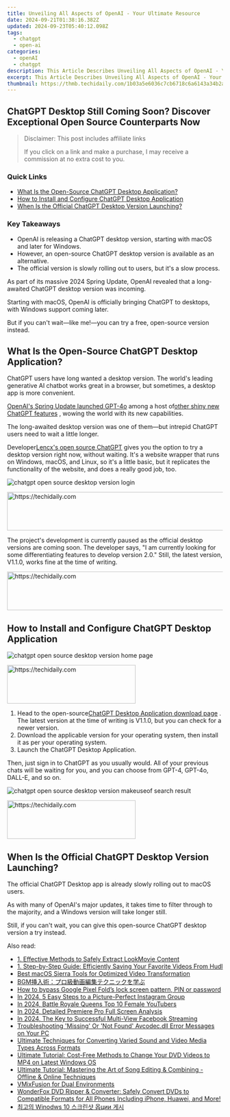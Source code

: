```yaml
---
title: Unveiling All Aspects of OpenAI - Your Ultimate Resource
date: 2024-09-21T01:38:16.382Z
updated: 2024-09-23T05:40:12.098Z
tags:
  - chatgpt
  - open-ai
categories:
  - openAI
  - chatgpt
description: This Article Describes Unveiling All Aspects of OpenAI - Your Ultimate Resource
excerpt: This Article Describes Unveiling All Aspects of OpenAI - Your Ultimate Resource
thumbnail: https://thmb.techidaily.com/1b03a5e6036c7cb6718c6a6143a34b2abcea9ecc6759bad1a07ac3acb8c3b3dd.jpg
---
```


## ChatGPT Desktop Still Coming Soon? Discover Exceptional Open Source Counterparts Now

>  Disclaimer: This post includes affiliate links
>
>  If you click on a link and make a purchase, I may receive a commission at no extra cost to you.
>

### Quick Links

* [What Is the Open-Source ChatGPT Desktop Application?](https://www.makeuseof.com/cant-wait-for-the-chatgpt-desktop-app-try-this-open-source-alternative-instead/#what-is-the-open-source-chatgpt-desktop-application)
* [How to Install and Configure ChatGPT Desktop Application](https://www.makeuseof.com/cant-wait-for-the-chatgpt-desktop-app-try-this-open-source-alternative-instead/#how-to-install-and-configure-chatgpt-desktop-application)
* [When Is the Official ChatGPT Desktop Version Launching?](https://www.makeuseof.com/cant-wait-for-the-chatgpt-desktop-app-try-this-open-source-alternative-instead/#when-is-the-official-chatgpt-desktop-version-launching)

### Key Takeaways

* OpenAI is releasing a ChatGPT desktop version, starting with macOS and later for Windows.
* However, an open-source ChatGPT desktop version is available as an alternative.
* The official version is slowly rolling out to users, but it's a slow process.

 As part of its massive 2024 Spring Update, OpenAI revealed that a long-awaited ChatGPT desktop version was incoming.

 Starting with macOS, OpenAI is officially bringing ChatGPT to desktops, with Windows support coming later.

 But if you can't wait—like me!—you can try a free, open-source version instead.

## What Is the Open-Source ChatGPT Desktop Application?

 ChatGPT users have long wanted a desktop version. The world's leading generative AI chatbot works great in a browser, but sometimes, a desktop app is more convenient.

[OpenAI's Spring Update launched GPT-4o](https://www.makeuseof.com/how-gpt-4o-works-is-it-free/) among a host of[other shiny new ChatGPT features](https://www.makeuseof.com/chatgpt-new-features-spring-update/) , wowing the world with its new capabilities.

 The long-awaited desktop version was one of them—but intrepid ChatGPT users need to wait a little longer.

 Developer[Lencx's open source ChatGPT](https://github.com/lencx/ChatGPT) gives you the option to try a desktop version right now, without waiting. It's a website wrapper that runs on Windows, macOS, and Linux, so it's a little basic, but it replicates the functionality of the website, and does a really good job, too.

![chatgpt open source desktop version login](https://static1.makeuseofimages.com/wordpress/wp-content/uploads/2024/05/chatgpt-open-source-desktop-version-login.jpg)

<!-- affiliate ads begin -->
<a href="https://aligracehair.sjv.io/c/5597632/2012434/19272" target="_top" id="2012434">
  <img src="//a.impactradius-go.com/display-ad/19272-2012434" border="0" alt="https://techidaily.com" width="728" height="90"/>
</a>
<img height="0" width="0" src="https://aligracehair.sjv.io/i/5597632/2012434/19272" style="position:absolute;visibility:hidden;" border="0" />
<!-- affiliate ads end -->

 The project's development is currently paused as the official desktop versions are coming soon. The developer says, "I am currently looking for some differentiating features to develop version 2.0." Still, the latest version, V1.1.0, works fine at the time of writing.

<!-- affiliate ads begin -->
<a href="https://aligracehair.sjv.io/c/5597632/1868575/19272" target="_top" id="1868575">
  <img src="//a.impactradius-go.com/display-ad/19272-1868575" border="0" alt="https://techidaily.com" width="728" height="90"/>
</a>
<img height="0" width="0" src="https://aligracehair.sjv.io/i/5597632/1868575/19272" style="position:absolute;visibility:hidden;" border="0" />
<!-- affiliate ads end -->

## How to Install and Configure ChatGPT Desktop Application

![chatgpt open source desktop version home page](https://static1.makeuseofimages.com/wordpress/wp-content/uploads/2024/05/chatgpt-open-source-desktop-version-home-page.jpg)

<!-- affiliate ads begin -->
<a href="https://aligracehair.sjv.io/c/5597632/2036467/19272" target="_top" id="2036467">
  <img src="//a.impactradius-go.com/display-ad/19272-2036467" border="0" alt="https://techidaily.com" width="300" height="90"/>
</a>
<img height="0" width="0" src="https://aligracehair.sjv.io/i/5597632/2036467/19272" style="position:absolute;visibility:hidden;" border="0" />
<!-- affiliate ads end -->

1. Head to the open-source[ChatGPT Desktop Application download page](https://github.com/lencx/ChatGPT/releases/tag/v1.1.0) . The latest version at the time of writing is V1.1.0, but you can check for a newer version.
2. Download the applicable version for your operating system, then install it as per your operating system.
3. Launch the ChatGPT Desktop Application.

 Then, just sign in to ChatGPT as you usually would. All of your previous chats will be waiting for you, and you can choose from GPT-4, GPT-4o, DALL-E, and so on.

![chatgpt open source desktop version makeuseof search result](https://static1.makeuseofimages.com/wordpress/wp-content/uploads/2024/05/chatgpt-open-source-desktop-version-makeuseof-search-result.jpg)

<!-- affiliate ads begin -->
<a href="https://aligracehair.sjv.io/c/5597632/1948891/19272" target="_top" id="1948891">
  <img src="//a.impactradius-go.com/display-ad/19272-1948891" border="0" alt="https://techidaily.com" width="300" height="90"/>
</a>
<img height="0" width="0" src="https://aligracehair.sjv.io/i/5597632/1948891/19272" style="position:absolute;visibility:hidden;" border="0" />
<!-- affiliate ads end -->

## When Is the Official ChatGPT Desktop Version Launching?

 The official ChatGPT Desktop app is already slowly rolling out to macOS users.

 As with many of OpenAI's major updates, it takes time to filter through to the majority, and a Windows version will take longer still.

 Still, if you can't wait, you can give this open-source ChatGPT desktop version a try instead.

<ins class="adsbygoogle"
     style="display:block"
     data-ad-format="autorelaxed"
     data-ad-client="ca-pub-7571918770474297"
     data-ad-slot="1223367746"></ins>

<ins class="adsbygoogle"
     style="display:block"
     data-ad-client="ca-pub-7571918770474297"
     data-ad-slot="8358498916"
     data-ad-format="auto"
     data-full-width-responsive="true"></ins>

<span class="atpl-alsoreadstyle">Also read:</span>
<div><ul>
<li><a href="https://tech-revival.techidaily.com/1-effective-methods-to-safely-extract-lookmovie-content/"><u>1. Effective Methods to Safely Extract LookMovie Content</u></a></li>
<li><a href="https://tech-revival.techidaily.com/1-step-by-step-guide-efficiently-saving-your-favorite-videos-from-hudl/"><u>1. Step-by-Step Guide: Efficiently Saving Your Favorite Videos From Hudl</u></a></li>
<li><a href="https://extra-lessons.techidaily.com/best-macos-sierra-tools-for-optimized-video-transformation/"><u>Best macOS Sierra Tools for Optimized Video Transformation</u></a></li>
<li><a href="https://tech-revival.techidaily.com/1726026530892-bgm/"><u>BGM挿入術：プロ級動画編集テクニックを学ぶ</u></a></li>
<li><a href="https://phone-solutions.techidaily.com/how-to-bypass-google-pixel-fold-s-lock-screen-pattern-pin-or-password-by-drfone-android-unlock-android-unlock/"><u>How to bypass Google Pixel Fold’s lock screen pattern, PIN or password</u></a></li>
<li><a href="https://extra-resources.techidaily.com/in-2024-5-easy-steps-to-a-picture-perfect-instagram-group/"><u>In 2024, 5 Easy Steps to a Picture-Perfect Instagram Group</u></a></li>
<li><a href="https://youtube-web.techidaily.com/24-battle-royale-queens-top-10-female-youtubers/"><u>In 2024, Battle Royale Queens Top 10 Female YouTubers</u></a></li>
<li><a href="https://vp-tips.techidaily.com/in-2024-detailed-premiere-pro-full-screen-analysis/"><u>In 2024, Detailed Premiere Pro Full Screen Analysis</u></a></li>
<li><a href="https://facebook-clips.techidaily.com/in-2024-the-key-to-successful-multi-view-facebook-streaming/"><u>In 2024, The Key to Successful Multi-View Facebook Streaming</u></a></li>
<li><a href="https://tech-renaissance.techidaily.com/troubleshooting-missing-or-not-found-avcodecdll-error-messages-on-your-pc/"><u>Troubleshooting 'Missing' Or 'Not Found' Avcodec.dll Error Messages on Your PC</u></a></li>
<li><a href="https://tech-revival.techidaily.com/ultimate-techniques-for-converting-varied-sound-and-video-media-types-across-formats/"><u>Ultimate Techniques for Converting Varied Sound and Video Media Types Across Formats</u></a></li>
<li><a href="https://tech-revival.techidaily.com/ultimate-tutorial-cost-free-methods-to-change-your-dvd-videos-to-mp4-on-latest-windows-os/"><u>Ultimate Tutorial: Cost-Free Methods to Change Your DVD Videos to MP4 on Latest Windows OS</u></a></li>
<li><a href="https://tech-revival.techidaily.com/ultimate-tutorial-mastering-the-art-of-song-editing-and-combining-offline-and-online-techniques/"><u>Ultimate Tutorial: Mastering the Art of Song Editing & Combining - Offline & Online Techniques</u></a></li>
<li><a href="https://extra-lessons.techidaily.com/vmixfusion-for-dual-environments/"><u>VMixFusion for Dual Environments</u></a></li>
<li><a href="https://tech-revival.techidaily.com/wonderfox-dvd-ripper-and-converter-safely-convert-dvds-to-compatible-formats-for-all-phones-including-iphone-huawei-and-more/"><u>WonderFox DVD Ripper & Converter: Safely Convert DVDs to Compatible Formats for All Phones Including iPhone, Huawei, and More!</u></a></li>
<li><a href="https://win-extraordinary.techidaily.com/winodws-10-cii/"><u>최고의 Winodws 10 스크린샷 옵ции 게시</u></a></li>
</ul></div>

